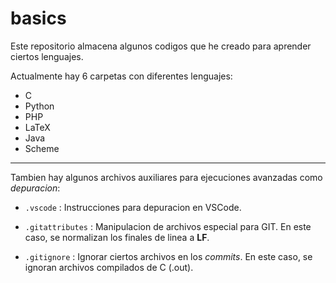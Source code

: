 # basics

Este repositorio almacena algunos codigos que he creado para aprender ciertos lenguajes.

Actualmente hay 6 carpetas con diferentes lenguajes:

* C
* Python
* PHP
* LaTeX
* Java
* Scheme

---

Tambien hay algunos archivos auxiliares para ejecuciones avanzadas como _depuracion_:

* `.vscode` : Instrucciones para depuracion en VSCode.

* `.gitattributes` : Manipulacion de archivos especial para GIT. En este caso, se normalizan los finales de linea a **LF**.

* `.gitignore` : Ignorar ciertos archivos en los _commits_. En este caso, se ignoran archivos compilados de C (.out).
